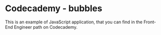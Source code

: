 # Codecademy - bubbles

This is an example of JavaScript application, that you can find in the Front-End Engineer path on Codecademy.
